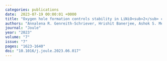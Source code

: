 ```yaml
---
categories: publications
date:  2023-07-19 00:00:01 +0000
title: "Oxygen hole formation controls stability in LiNiO<sub>2</sub> cathodes"
authors: "Annalena R. Genreith-Schriever, Hrishit Banerjee, Ashok S. Menon, Euan N. Bassey, Louis F.J. Piper, Clare P. Grey, Andrew J. Morris"
journal: "Joule"
year: "2023"
volume: "7"
issue: "7"
pages: "1623-1640"
doi: "10.1016/j.joule.2023.06.017"
---
```

